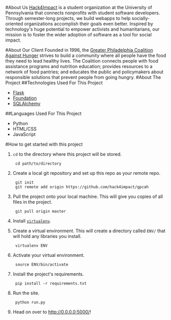 #About Us
[Hack4Impact](http://hack4impact.weebly.com) is a student organization 
at the University of Pennsylvania that connects nonprofits with student software 
developers. Through semester-long projects, we build webapps to help 
socially-oriented organizations accomplish their goals even better. Inspired by 
technology's huge potential to empower activists and humanitarians, our mission 
is to foster the wider adoption of software as a tool for social impact.

#About Our Client
Founded in 1996, the [Greater Philadelphia Coalition Against Hunger](http://www.hungercoalition.org/about-us) strives to build a community where all people have the food they 
need to lead healthy lives. The Coalition connects people with food assistance 
programs and nutrition education; provides resources to a network of food 
pantries; and educates the public and policymakers about responsible solutions 
that prevent people from going hungry. 
#About The Project
##Technologies Used For This Project 
+ [Flask](http://flask.pocoo.org) 
+ [Foundation](http://foundation.zurb.com)
+ [SQLAlchemy](http://www.sqlalchemy.org)

##Languages Used For This Project 
+ Python
+ HTML/CSS
+ JavaScript

#How to get started with this project

1. `cd` to the directory where this project will be stored.

		cd path/to/directory

2. Create a local git repository and set up this repo as your remote repo.
	
		git init
		git remote add origin https://github.com/hack4impact/gpcah

3. Pull the project onto your local machine. This will give you copies of all 
files in the project.

		git pull origin master

4. Install [`virtualenv`](http://virtualenv.readthedocs.org/en/latest/virtualenv.html). 

5. Create a virtual environment. This will create a directory called `ENV/` that 
will hold any libraries you install.

		virtualenv ENV

6. Activate your virtual environment.

		source ENV/bin/activate

7. Install the project's requirements.
		
		pip install -r requirements.txt

8. Run the site.

		python run.py

9. Head on over to http://0.0.0.0:5000/!